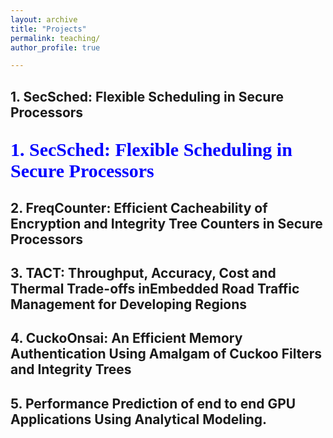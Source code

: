 ```yaml
---
layout: archive
title: "Projects"
permalink: teaching/
author_profile: true

---
```


## 1. SecSched: Flexible Scheduling in Secure Processors

<p style="color:blue;font-size:30px;font-family:verdana;"><b>1. SecSched: Flexible Scheduling in Secure Processors</b></p>


## 2. FreqCounter: Efficient Cacheability of Encryption and Integrity Tree Counters in Secure Processors


## 3. TACT: Throughput, Accuracy, Cost and Thermal Trade-offs inEmbedded Road Traffic Management for Developing Regions


## 4. CuckoOnsai: An Efficient Memory Authentication Using Amalgam of Cuckoo Filters and Integrity Trees

## 5. Performance Prediction of end to end GPU Applications Using Analytical Modeling.

